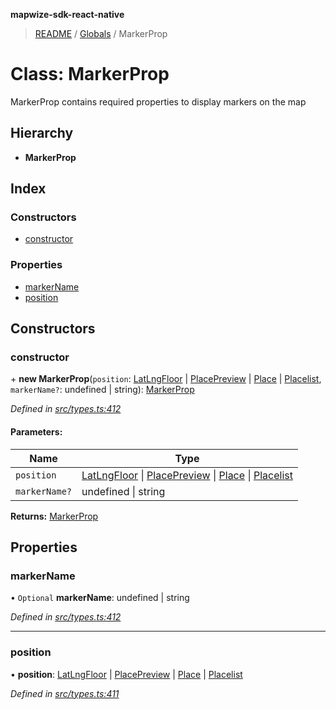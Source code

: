 **mapwize-sdk-react-native**

> [README](../README.md) / [Globals](../globals.md) / MarkerProp

# Class: MarkerProp

MarkerProp contains required properties to display markers on the map

## Hierarchy

* **MarkerProp**

## Index

### Constructors

* [constructor](markerprop.md#constructor)

### Properties

* [markerName](markerprop.md#markername)
* [position](markerprop.md#position)

## Constructors

### constructor

\+ **new MarkerProp**(`position`: [LatLngFloor](latlngfloor.md) \| [PlacePreview](placepreview.md) \| [Place](place.md) \| [Placelist](placelist.md), `markerName?`: undefined \| string): [MarkerProp](markerprop.md)

*Defined in [src/types.ts:412](https://github.com/Mapwize/mapwize-sdk-react-native/blob/18c4e52/src/types.ts#L412)*

#### Parameters:

Name | Type |
------ | ------ |
`position` | [LatLngFloor](latlngfloor.md) \| [PlacePreview](placepreview.md) \| [Place](place.md) \| [Placelist](placelist.md) |
`markerName?` | undefined \| string |

**Returns:** [MarkerProp](markerprop.md)

## Properties

### markerName

• `Optional` **markerName**: undefined \| string

*Defined in [src/types.ts:412](https://github.com/Mapwize/mapwize-sdk-react-native/blob/18c4e52/src/types.ts#L412)*

___

### position

•  **position**: [LatLngFloor](latlngfloor.md) \| [PlacePreview](placepreview.md) \| [Place](place.md) \| [Placelist](placelist.md)

*Defined in [src/types.ts:411](https://github.com/Mapwize/mapwize-sdk-react-native/blob/18c4e52/src/types.ts#L411)*
